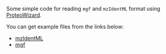Some simple code for reading `mgf` and `mzIdentML` format using [ProteoWizard](http://proteowizard.sourceforge.net/).

You can get example files from the links below:
* [mzIdentML](https://www.dropbox.com/s/1i19nf6nb8ufyl3/55merge_mascot_full.mzid)
* [mgf](https://www.dropbox.com/s/f6o7b6m3izelizx/55merge.mgf)
